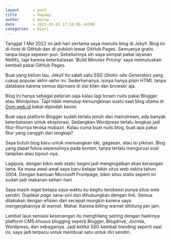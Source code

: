 ```yaml
---
layout      : post
title       : Mayday
author      : Aping
date        : 2022-05-01 17:16:06 +0700
categories  : Diari
---
```

Tanggal 1 Mei 2022 ini jadi hari pertama saya menulis blog di Jekyll. Blog ini di-host di GitHub dan di-publish lewat GitHub Pages. Semuanya gratis tanpa biaya sepeser-pun. Sebelumnya sih saya sempat pakai layanan Netlify, tapi karena keterbatasan '*Build Minutes Pricing*' saya memutuskan kembali pakai GitHub Pages.

Buat yang belum tau, Jekyll itu salah satu SSG (*Static-site Generator*) yang cukup populer akhir-akhir ini. Sederhananya, isinya hanya *plain* HTML tanpa database karena semua diproses di sisi klien dan browser aja.

Blog ini hanya sebagai pelarian saja kalau lagi bosen nulis pakai Blogger atau Wordpress. Tapi tidak menutup kemungkinan suatu saat blog utama di [Oom.web.id](https://oom.web.id "Oom Blogger") bakal dipindah kesini.

Buat saya platform Blogger sudah terlalu jenuh dan mainstream, ada banyak keterbatasan untuk eksplorasi. Sedangkan Wordpress terlalu lengkap jadi fitur-fiturnya terasa mubazir. Kalau cuma buat nulis blog, buat apa pakai fitur yang canggih dan lengkap?

Saya butuh blog baru untuk menuangkan ide, gagasan, atau isi pikiran. Blog yang dapat fokus sepenuhnya pada konten, tanpa terlalu mengurusi soal tampilan atau *layout*-nya.

Lagipula, dengan bikin web static begini jadi mengingatkan akan kenangan lama. Ke masa awal-awal saya baru belajar bikin situs web sekira tahun 2004. Dengan bantuan Microsoft Frontpage, bikin situs statis seperti ini sudah jadi makanan sehari-hari.

Saya masih ingat betapa saya waktu itu begitu terobsesi punya situs web sendiri. Duplikat *page* sana-sini dan dihubungkan dengan link. Semua dilakukan dengan efisien dan secepat mungkin karena saya mengerjakannya di warnet. Mahal. Karena billing warnet dihitung per jam.

Lambat laun sensasi kesenangan itu menghilang seiring dengan hadirnya platform CMS khusus blogging seperti Blogger, Blogdrive, Joomla, Wordpress, dan sebagainya. Jadi ketika SSG kembali trending seperti saat ini, saya jadi terpacu untuk membuat satu untuk diri sendiri.
